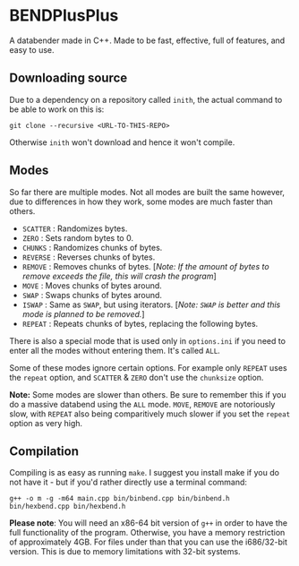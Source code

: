 # BENDPlusPlus
A databender made in C++. Made to be fast, effective, full of features, and easy to use.

## Downloading source
Due to a dependency on a repository called `inith`, the actual command to be able to work on this is:

`git clone --recursive <URL-TO-THIS-REPO>`

Otherwise `inith` won't download and hence it won't compile.

## Modes
So far there are multiple modes. Not all modes are built the same however, due to differences in how they work, some modes are much faster than others.

- `SCATTER` : Randomizes bytes.
- `ZERO` : Sets random bytes to 0.
- `CHUNKS` : Randomizes chunks of bytes.
- `REVERSE` : Reverses chunks of bytes.
- `REMOVE` : Removes chunks of bytes. [*Note: If the amount of bytes to remove exceeds the file, this will crash the program*]
- `MOVE` : Moves chunks of bytes around.
- `SWAP` : Swaps chunks of bytes around.
- `ISWAP` : Same as `SWAP`, but using iterators. [*Note: `SWAP` is better and this mode is planned to be removed.*]
- `REPEAT` : Repeats chunks of bytes, replacing the following bytes.

There is also a special mode that is used only in `options.ini` if you need to enter all the modes without entering them. It's called `ALL`.

Some of these modes ignore certain options. For example only `REPEAT` uses the `repeat` option, and `SCATTER` & `ZERO` don't use the `chunksize` option.

**Note:** Some modes are slower than others. Be sure to remember this if you do a massive databend using the `ALL` mode. `MOVE`, `REMOVE` are notoriously slow, with
`REPEAT` also being comparitively much slower if you set the `repeat` option as very high.

## Compilation
Compiling is as easy as running `make`. 
I suggest you install make if you do not have it - but if you'd rather directly use a terminal command:

`g++ -o m -g -m64 main.cpp bin/binbend.cpp bin/binbend.h bin/hexbend.cpp bin/hexbend.h`

**Please note**: You will need an x86-64 bit version of `g++` in order to have the full functionality of the program. Otherwise, you have a memory restriction of approximately 4GB. For files under than that you can use the i686/32-bit version. This is due to memory limitations with 32-bit systems.